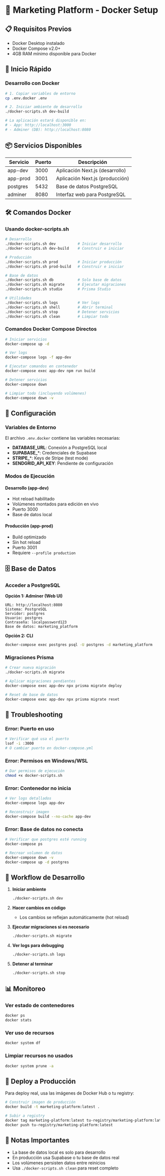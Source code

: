 # 🐳 Marketing Platform - Docker Setup

## 📋 Requisitos Previos

- Docker Desktop instalado
- Docker Compose v2.0+
- 4GB RAM mínimo disponible para Docker

## 🚀 Inicio Rápido

### Desarrollo con Docker

```bash
# 1. Copiar variables de entorno
cp .env.docker .env

# 2. Iniciar ambiente de desarrollo
./docker-scripts.sh dev-build

# La aplicación estará disponible en:
# - App: http://localhost:3000
# - Adminer (DB): http://localhost:8080
```

## 📦 Servicios Disponibles

| Servicio | Puerto | Descripción |
|----------|--------|-------------|
| app-dev | 3000 | Aplicación Next.js (desarrollo) |
| app-prod | 3001 | Aplicación Next.js (producción) |
| postgres | 5432 | Base de datos PostgreSQL |
| adminer | 8080 | Interfaz web para PostgreSQL |

## 🛠️ Comandos Docker

### Usando docker-scripts.sh

```bash
# Desarrollo
./docker-scripts.sh dev          # Iniciar desarrollo
./docker-scripts.sh dev-build    # Construir e iniciar

# Producción
./docker-scripts.sh prod         # Iniciar producción
./docker-scripts.sh prod-build   # Construir e iniciar

# Base de datos
./docker-scripts.sh db           # Solo base de datos
./docker-scripts.sh migrate      # Ejecutar migraciones
./docker-scripts.sh studio       # Prisma Studio

# Utilidades
./docker-scripts.sh logs         # Ver logs
./docker-scripts.sh shell        # Abrir terminal
./docker-scripts.sh stop         # Detener servicios
./docker-scripts.sh clean        # Limpiar todo
```

### Comandos Docker Compose Directos

```bash
# Iniciar servicios
docker-compose up -d

# Ver logs
docker-compose logs -f app-dev

# Ejecutar comandos en contenedor
docker-compose exec app-dev npm run build

# Detener servicios
docker-compose down

# Limpiar todo (incluyendo volúmenes)
docker-compose down -v
```

## 🔧 Configuración

### Variables de Entorno

El archivo `.env.docker` contiene las variables necesarias:

- **DATABASE_URL**: Conexión a PostgreSQL local
- **SUPABASE_***: Credenciales de Supabase
- **STRIPE_***: Keys de Stripe (test mode)
- **SENDGRID_API_KEY**: Pendiente de configuración

### Modos de Ejecución

#### Desarrollo (app-dev)
- Hot reload habilitado
- Volúmenes montados para edición en vivo
- Puerto 3000
- Base de datos local

#### Producción (app-prod)  
- Build optimizado
- Sin hot reload
- Puerto 3001
- Requiere `--profile production`

## 🗄️ Base de Datos

### Acceder a PostgreSQL

**Opción 1: Adminer (Web UI)**
```
URL: http://localhost:8080
Sistema: PostgreSQL
Servidor: postgres
Usuario: postgres
Contraseña: localpassword123
Base de datos: marketing_platform
```

**Opción 2: CLI**
```bash
docker-compose exec postgres psql -U postgres -d marketing_platform
```

### Migraciones Prisma

```bash
# Crear nueva migración
./docker-scripts.sh migrate

# Aplicar migraciones pendientes
docker-compose exec app-dev npx prisma migrate deploy

# Reset de base de datos
docker-compose exec app-dev npx prisma migrate reset
```

## 🐛 Troubleshooting

### Error: Puerto en uso
```bash
# Verificar qué usa el puerto
lsof -i :3000
# O cambiar puerto en docker-compose.yml
```

### Error: Permisos en Windows/WSL
```bash
# Dar permisos de ejecución
chmod +x docker-scripts.sh
```

### Error: Contenedor no inicia
```bash
# Ver logs detallados
docker-compose logs app-dev

# Reconstruir imagen
docker-compose build --no-cache app-dev
```

### Error: Base de datos no conecta
```bash
# Verificar que postgres esté running
docker-compose ps

# Recrear volumen de datos
docker-compose down -v
docker-compose up -d postgres
```

## 🔄 Workflow de Desarrollo

1. **Iniciar ambiente**
   ```bash
   ./docker-scripts.sh dev
   ```

2. **Hacer cambios en código**
   - Los cambios se reflejan automáticamente (hot reload)

3. **Ejecutar migraciones si es necesario**
   ```bash
   ./docker-scripts.sh migrate
   ```

4. **Ver logs para debugging**
   ```bash
   ./docker-scripts.sh logs
   ```

5. **Detener al terminar**
   ```bash
   ./docker-scripts.sh stop
   ```

## 📊 Monitoreo

### Ver estado de contenedores
```bash
docker ps
docker stats
```

### Ver uso de recursos
```bash
docker system df
```

### Limpiar recursos no usados
```bash
docker system prune -a
```

## 🚢 Deploy a Producción

Para deploy real, usa las imágenes de Docker Hub o tu registry:

```bash
# Construir imagen de producción
docker build -t marketing-platform:latest .

# Subir a registry
docker tag marketing-platform:latest tu-registry/marketing-platform:latest
docker push tu-registry/marketing-platform:latest
```

## 📝 Notas Importantes

- La base de datos local es solo para desarrollo
- En producción usa Supabase o tu base de datos real
- Los volúmenes persisten datos entre reinicios
- Usa `./docker-scripts.sh clean` para reset completo